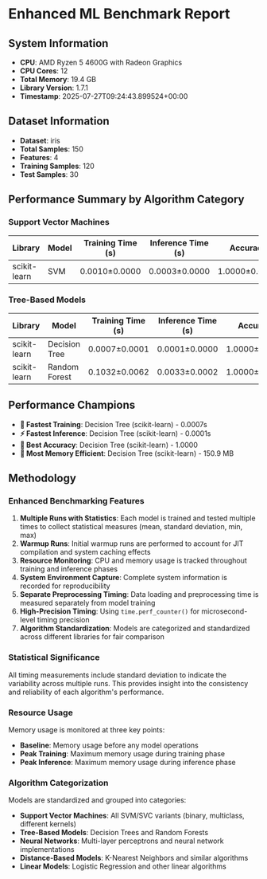 # Enhanced ML Benchmark Report

## System Information

- **CPU**: AMD Ryzen 5 4600G with Radeon Graphics
- **CPU Cores**: 12
- **Total Memory**: 19.4 GB
- **Library Version**: 1.7.1
- **Timestamp**: 2025-07-27T09:24:43.899524+00:00

## Dataset Information

- **Dataset**: iris
- **Total Samples**: 150
- **Features**: 4
- **Training Samples**: 120
- **Test Samples**: 30

## Performance Summary by Algorithm Category

### Support Vector Machines

| Library | Model | Training Time (s) | Inference Time (s) | Accuracy | Memory (MB) |
|---------|-------|------------------|-------------------|----------|-------------|
| scikit-learn | SVM | 0.0010±0.0000 | 0.0003±0.0000 | 1.0000±0.0000 | 151.7 |

### Tree-Based Models

| Library | Model | Training Time (s) | Inference Time (s) | Accuracy | Memory (MB) |
|---------|-------|------------------|-------------------|----------|-------------|
| scikit-learn | Decision Tree | 0.0007±0.0001 | 0.0001±0.0000 | 1.0000±0.0000 | 150.9 |
| scikit-learn | Random Forest | 0.1032±0.0062 | 0.0033±0.0002 | 1.0000±0.0000 | 151.3 |

## Performance Champions

- **🏃 Fastest Training**: Decision Tree (scikit-learn) - 0.0007s
- **⚡ Fastest Inference**: Decision Tree (scikit-learn) - 0.0001s
- **🎯 Best Accuracy**: Decision Tree (scikit-learn) - 1.0000
- **💾 Most Memory Efficient**: Decision Tree (scikit-learn) - 150.9 MB

## Methodology

### Enhanced Benchmarking Features

1. **Multiple Runs with Statistics**: Each model is trained and tested multiple times to collect statistical measures (mean, standard deviation, min, max)
2. **Warmup Runs**: Initial warmup runs are performed to account for JIT compilation and system caching effects
3. **Resource Monitoring**: CPU and memory usage is tracked throughout training and inference phases
4. **System Environment Capture**: Complete system information is recorded for reproducibility
5. **Separate Preprocessing Timing**: Data loading and preprocessing time is measured separately from model training
6. **High-Precision Timing**: Using `time.perf_counter()` for microsecond-level timing precision
7. **Algorithm Standardization**: Models are categorized and standardized across different libraries for fair comparison

### Statistical Significance

All timing measurements include standard deviation to indicate the variability across multiple runs. This provides insight into the consistency and reliability of each algorithm's performance.

### Resource Usage

Memory usage is monitored at three key points:
- **Baseline**: Memory usage before any model operations
- **Peak Training**: Maximum memory usage during training phase
- **Peak Inference**: Maximum memory usage during inference phase

### Algorithm Categorization

Models are standardized and grouped into categories:
- **Support Vector Machines**: All SVM/SVC variants (binary, multiclass, different kernels)
- **Tree-Based Models**: Decision Trees and Random Forests
- **Neural Networks**: Multi-layer perceptrons and neural network implementations
- **Distance-Based Models**: K-Nearest Neighbors and similar algorithms
- **Linear Models**: Logistic Regression and other linear algorithms
